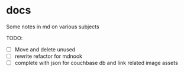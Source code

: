 # docs
Some notes in md on various subjects

TODO:
- [ ] Move and delete unused
- [ ] rewrite refactor for mdnook
- [ ] complete with json for couchbase db and link related image assets
